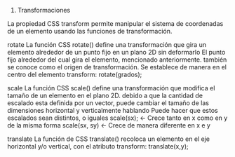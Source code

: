 1. Transformaciones

La propiedad CSS transform permite manipular el sistema de coordenadas de un elemento usando las funciones de transformación.

rotate
La función CSS rotate() define una transformación que gira un elemento alrededor de un punto fijo en un plano 2D sin deformarlo
El punto fijo alrededor del cual gira el elemento, mencionado anteriormente. también se conoce como el origen de transformación. Se establece de manera en el centro del elemento
transform: rotate(grados);

scale
La función CSS scale() define una transformación que modifica el tamaño de un elemento en el plano 2D. debido a que la cantidad de escalado esta definida por un vector, puede cambiar el tamaño de las dimensiones horizontal y verticalmente hablando
Puede hacer que estos escalados sean distintos, o iguales
scale(sx); <- Crece tanto en x como en y de la misma forma
scale(sx, sy) <- Crece de manera diferente en x e y

translate
La función de CSS translate() recoloca un elemento en el eje horizontal y/o vertical, con el atributo
transform: translate(x,y);